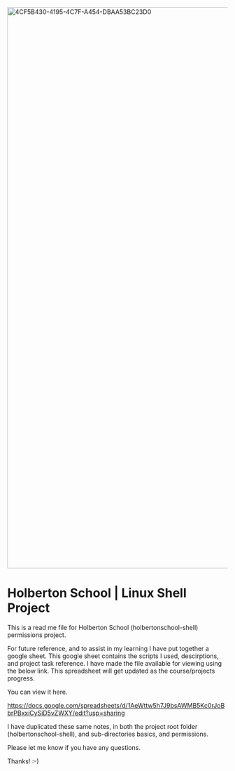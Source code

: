 <img width="1280" alt="4CF5B430-4195-4C7F-A454-DBAA53BC23D0" src="https://github.com/manningstinson/holbertonschool-shell/assets/104523090/10458f1d-21db-46fc-8d89-bcf8d5c909ec">

# Holberton School | Linux Shell Project

This is a read me file for Holberton School (holbertonschool-shell) permissions project.

For future reference, and to assist in my learning I have put together a google sheet.  This google sheet contains the scripts I used, descirptions, and project task reference. I have made the file available for viewing using the below link. This spreadsheet will get updated as the course/projects progress.

You can view it here.

https://docs.google.com/spreadsheets/d/1AeWttw5h7J9bsAWMB5Kc0rJoBbrPBxxiCySiD5vZWXY/edit?usp=sharing

I have duplicated these same notes, in both the project root folder (holbertonschool-shell), and sub-directories  basics, and permissions. 

Please let me know if you have any questions.

Thanks!  :-)


